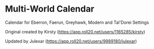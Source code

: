 # Multi-World Calendar
Calendar for Eberron, Faerun, Greyhawk, Modern and Tal'Dorei Settings

Original created by Kirsty (https://app.roll20.net/users/1165285/kirsty)

Updated by Julexar (https://app.roll20.net/users/9989180/julexar)
